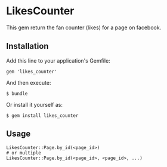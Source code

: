 # LikesCounter

This gem return the fan counter (likes) for a page on facebook.

## Installation

Add this line to your application's Gemfile:

    gem 'likes_counter'

And then execute:

    $ bundle

Or install it yourself as:

    $ gem install likes_counter

## Usage

    LikesCounter::Page.by_id(<page_id>)
    # or multiple
    LikesCounter::Page.by_id(<page_id>, <page_id>, ...)

